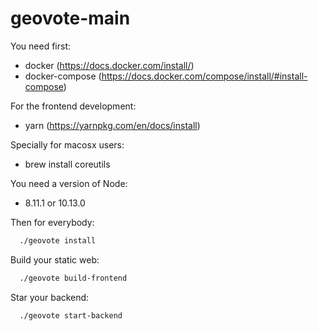 # geovote-main

You need first:
  - docker (https://docs.docker.com/install/)
  - docker-compose (https://docs.docker.com/compose/install/#install-compose)

For the frontend development:
  - yarn (https://yarnpkg.com/en/docs/install)

Specially for macosx users:
  - brew install coreutils

You need a version of Node:
  - 8.11.1 or 10.13.0

Then for everybody:

```bash
  ./geovote install
```

Build your static web:


```bash
  ./geovote build-frontend
```

Star your backend:

```bash
  ./geovote start-backend
```
